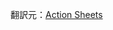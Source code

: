 翻訳元：[Action Sheets](https://developer.apple.com/design/human-interface-guidelines/ios/views/action-sheets/)
